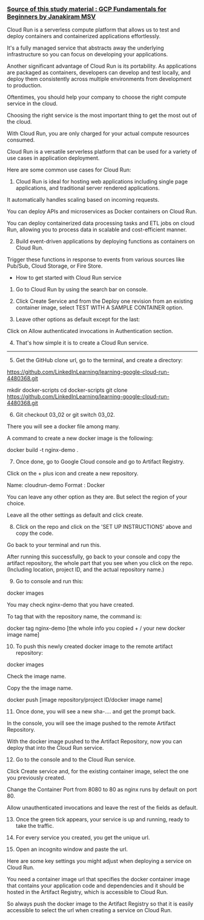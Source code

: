 ### [Source of this study material : GCP Fundamentals for Beginners by Janakiram MSV](https://www.udemy.com/course/google-cloud-platform-gcp-fundamentals-for-beginners/)


Cloud Run is a serverless compute platform that allows us to test and deploy containers
and containerized applications effortlessly.

It's a fully managed service that abstracts away the underlying infrastructure so
you can focus on developing your applications.

Another significant advantage of Cloud Run is its portability.
As applications are packaged as containers, developers can develop and test locally,
and deploy them consistently across multiple environments from development to production.

Oftentimes, you should help your company to choose the right compute service in the cloud.

Choosing the right service is the most important thing to get the most out of the cloud.

With Cloud Run, you are only charged for your actual compute resources consumed.

Cloud Run is a versatile serverless platform that can be used for a variety of use cases in application deployment.

Here are some common use cases for Cloud Run:

1) Cloud Run is ideal for hosting web applications including single page applications,
and traditional server rendered applications.

It automatically handles scaling based on incoming requests.

You can deploy APIs and microservices as Docker containers on Cloud Run.

You can deploy containerized data processing tasks and ETL jobs on cloud Run,
allowing you to process data in scalable and cost-efficient manner.

2) Build event-driven applications by deploying functions as containers on Cloud Run.

Trigger these functions in response to events from various sources like Pub/Sub,
Cloud Storage, or Fire Store.


* How to get started with Cloud Run service

1) Go to Cloud Run by using the search bar on console.

2) Click Create Service and from the Deploy one revision from an existing container image,
select TEST WITH A SAMPLE CONTAINER option.

3) Leave other options as default except for the last:

Click on Allow authenticated invocations in Authentication section.

4) That's how simple it is to create a Cloud Run service.

----------------------------------------

5) Get the GitHub clone url, go to the terminal, and create a directory:

https://github.com/LinkedInLearning/learning-google-cloud-run-4480368.git

mkdir docker-scripts
cd docker-scripts
git clone https://github.com/LinkedInLearning/learning-google-cloud-run-4480368.git

6) Git checkout 03_02 or git switch 03_02.

There you will see a docker file among many.

A command to create a new docker image is the following:

docker build -t nginx-demo .


7) Once done, go to Google Cloud console and go to Artifact Registry.

Click on the + plus icon and create a new repository.

Name: cloudrun-demo
Format : Docker

You can leave any other option as they are.
But select the region of your choice.

Leave all the other settings as default and click create.

8) Click on the repo and click on the 'SET UP INSTRUCTIONS' above and copy the code.

Go back to your terminal and run this.

After running this successfully, go back to your console and copy the artifact repository, the whole part that you see when you click on the repo.
(Including location, project ID, and the actual repository name.)


9) Go to console and run this:

docker images

You may check nginx-demo that you have created.

To tag that with the repository name, the command is:

docker tag nginx-demo [the whole info you copied + / your new docker image name]

10) To push this newly created docker image to the remote artifact repository:

docker images

Check the image name.

Copy the the image name.

docker push [image repository/project ID/docker image name]


11) Once done, you will see a new sha-.... and get the prompt back.

In the console, you will see the image pushed to the remote Artifact Repository.

With the docker image pushed to the Artifact Repository, now you can deploy that into the Cloud Run service.

12) Go to the console and to the Cloud Run service.

Click Create service and, for the existing container image, select the one you previously created.

Change the Container Port from 8080 to 80 as nginx runs by default on port 80.

Allow unauthenticated invocations and leave the rest of the fields as default.
 
13) Once the green tick appears, your service is up and running, ready to take the traffic.

14) For every service you created, you get the unique url.

15) Open an incognito window and paste the url.



Here are some key settings you might adjust when deploying a service on Cloud Run.

You need a container image url that specifies the docker container image
that contains your application code and dependencies and it should be hosted in the Artifact Registry,
which is accessible to Cloud Run.

So always push the docker image to the Artifact Registry so that it is easily accessible to select the url
when creating a service on Cloud Run.














